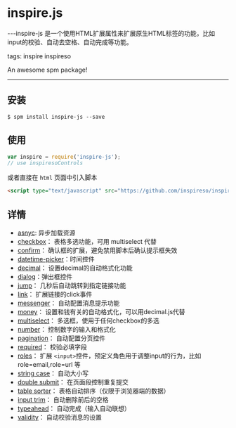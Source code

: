 # inspire.js

---inspire-js 是一个使用HTML扩展属性来扩展原生HTML标签的功能，比如input的校验、自动去空格、自动完成等功能。

tags: inspire inspireso

An awesome spm package!

---

## 安装

```
$ spm install inspire-js --save
```

## 使用

```js
var inspire = require('inspire-js');
// use inspiresoControls
```
或者直接在 `html` 页面中引入脚本

```html
<script type="text/javascript" src="https://github.com/inspireso/inspire.js/tree/master/dist/inspire-js/x.x.x/inspire.js"></script>
```

## 详情

- [asnyc](https://github.com/inspireso/inspire.js/tree/master/doc/asnyc.js.md): 异步加载资源
- [checkbox](https://github.com/inspireso/inspire.js/tree/master/doc/checkbox.js.md)： 表格多选功能，可用 multiselect 代替
- [confirm](https://github.com/inspireso/inspire.js/tree/master/doc/confirm.js.md)： 确认框的扩展，避免禁用脚本后确认提示框失效
- [datetime-picker](https://github.com/inspireso/inspire.js/tree/master/doc/datetime-picker.js.md)：时间控件
- [decimal](https://github.com/inspireso/inspire.js/tree/master/doc/decimal.js.md)： 设置decimal的自动格式化功能
- [dialog](https://github.com/inspireso/inspire.js/tree/master/doc/dialog.js.md)：弹出框控件
- [jump](https://github.com/inspireso/inspire.js/tree/master/doc/jump.js.md)： 几秒后自动跳转到指定链接功能
- [link](https://github.com/inspireso/inspire.js/tree/master/doc/link.js.md)： 扩展链接的click事件
- [messenger](https://github.com/inspireso/inspire.js/tree/master/doc/messenger.js.md)： 自动配置消息提示功能
- [money](https://github.com/inspireso/inspire.js/tree/master/doc/money.js.md)： 设置和钱有关的自动格式化，可以用decimal.js代替
- [multiselect](https://github.com/inspireso/inspire.js/tree/master/doc/multiselect.js.md)： 多选框，使用于任何checkbox的多选
- [number](https://github.com/inspireso/inspire.js/tree/master/doc/number.js.md)： 控制数字的输入和格式化
- [pagination](https://github.com/inspireso/inspire.js/tree/master/doc/pagination.js.md)： 自动配置分页控件
- [required](https://github.com/inspireso/inspire.js/tree/master/doc/required.js.md)： 校验必填字段
- [roles](https://github.com/inspireso/inspire.js/tree/master/doc/roles.js.md)： 扩展 `<input>`控件，预定义角色用于调整input的行为，比如role=email,role=url 等
- [string case](https://github.com/inspireso/inspire.js/tree/master/doc/StringCase.js.md)： 自动大小写
- [double submit](https://github.com/inspireso/inspire.js/tree/master/doc/submit.js.md)： 在页面段控制重复提交
- [table sorter](https://github.com/inspireso/inspire.js/tree/master/doc/table-sorter.js.md)： 表格自动排序（仅限于浏览器端的数据）
- [input trim](https://github.com/inspireso/inspire.js/tree/master/doc/trim.js.md)： 自动删除前后的空格
- [typeahead](https://github.com/inspireso/inspire.js/tree/master/doc/typeahead.js.md)： 自动完成（输入自动联想）
- [validity](https://github.com/inspireso/inspire.js/tree/master/doc/validity.js.md)： 自动校验消息的设置
